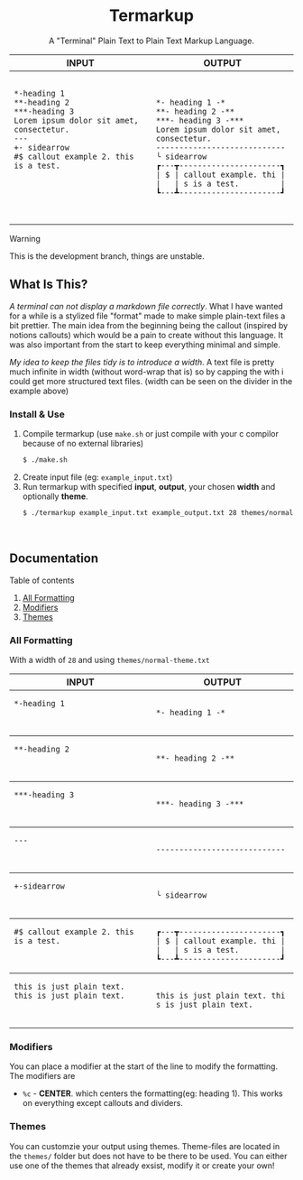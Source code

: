 <h1 align="center">
Termarkup
</h1>
<p align="center">
A "Terminal" Plain Text to Plain Text Markup Language.
</p>
<!-- prettier-ignore -->
<table>
  <thead>
    <tr>
      <th width="500px"> INPUT</th>
      <th width="500px">OUTPUT</th>
    </tr>
  </thead>
  <tbody>
  <tr width="600px">
<td>
<pre>
<code>
*-heading 1
**-heading 2
***-heading 3
Lorem ipsum dolor sit amet, consectetur.
---
+- sidearrow
#$ callout example 2. this is a test.
 <br>
 <br>
</code>
</pre>
</td>
<td>
<pre>
<code>
*- heading 1 -*
**- heading 2 -**
***- heading 3 -***
Lorem ipsum dolor sit amet, 
consectetur.
----------------------------
╰ sidearrow
┏---┳----------------------┓
| $ | callout example. thi |
|   | s is a test.         | 
┗---┻----------------------┛
</code>
</pre>
</td>
</tr>

  </tbody>
</table>

> [!WARNING]
> This is the development branch, things are unstable.

## What Is This?
*A terminal can not display a markdown file correctly*. What I have wanted for a while is a stylized file "format" made to make simple plain-text files a bit prettier. The main idea from the beginning being the callout (inspired by notions callouts) which would be a pain to create without this language. It was also important from the start to keep everything minimal and simple.

*My idea to keep the files tidy is to introduce a width*. A text file is pretty much infinite in width (without word-wrap that is) so by capping the with i could get more structured text files. (width can be seen on the divider in the example above)
   
### Install & Use
1. Compile termarkup (use `make.sh` or just compile with your c compilor because of no external libraries)
   ```bash
   $ ./make.sh
   ```
2. Create input file (eg: `example_input.txt`)
3. Run termarkup with specified **input**, **output**, your chosen **width** and optionally **theme**.
   ```bash
   $ ./termarkup example_input.txt example_output.txt 28 themes/normal-theme.txt
   ```
</br>

## Documentation
Table of contents
1. [All Formatting](#all-formatting)
2. [Modifiers](#modifiers)	
3. [Themes](#themes)	

### All Formatting
With a width of `28` and using `themes/normal-theme.txt`
<table><thead><tr>
      <th width="500px"> INPUT</th>
      <th width="500px">OUTPUT</th>
    </tr></thead>
<tbody><tr width="600px"><td><pre>
<code>*-heading 1
<br><br></code></pre></td>
<td><pre>
<code>*- heading 1 -*
</code></pre></td></tr></tbody>

<tbody><tr width="600px"><td><pre>
<code>**-heading 2
<br><br></code></pre></td>
<td><pre>
<code>**- heading 2 -**
</code></pre></td></tr></tbody>

<tbody><tr width="600px"><td><pre>
<code>***-heading 3
<br><br></code></pre></td>
<td><pre>
<code>***- heading 3 -***
</code></pre></td></tr></tbody>

<tbody><tr width="600px"><td><pre>
<code>---
<br><br></code></pre></td>
<td><pre>
<code>----------------------------
</code></pre></td></tr></tbody>

<tbody><tr width="600px"><td><pre>
<code>+-sidearrow
<br><br></code></pre></td>
<td><pre>
<code>╰ sidearrow
</code></pre></td></tr></tbody>

<tbody><tr width="600px"><td><pre>
<code>#$ callout example 2. this is a test.
<br><br></code></pre></td>
<td><pre>
<code>┏---┳----------------------┓
| $ | callout example. thi |
|   | s is a test.         | 
┗---┻----------------------┛
</code></pre></td></tr></tbody>

<tbody><tr width="600px"><td><pre>
<code>this is just plain text. this is just plain text.
<br><br></code></pre></td>
<td><pre>
<code>this is just plain text. thi
s is just plain text.
</code></pre></td></tr></tbody>
</table>


### Modifiers
You can place a modifier at the start of the line to modify the formatting. The modifiers are 
 - `%c` - **CENTER**. which centers the formatting(eg: heading 1). This works on everything except callouts and dividers.

### Themes
You can customzie your output using themes. Theme-files are located in the `themes/` folder but does not have to be there to be used. You can either use one of the themes that already exsist, modify it or create your own! 
